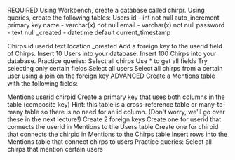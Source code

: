 REQUIRED
Using Workbench, create a database called chirpr.
Using queries, create the following tables:
Users
  id - int not null auto_increment primary key
  name - varchar(x) not null
  email - varchar(x) not null
  password - text null
  _created - datetime default current_timestamp

Chirps
  id
  userid
  text
  location
  _created
Add a foreign key to the userid field of Chirps.
Insert 10 Users into your database.
Insert 100 Chirps into your database.
Practice queries:
Select all chirps
Use * to get all fields
Try selecting only certain fields
Select all users
Select all chirps from a certain user using a join on the foreign key
ADVANCED
Create a Mentions table with the following fields:

Mentions
  userid
  chirpid
Create a primary key that uses both columns in the table (composite key)
Hint: this table is a cross-reference table or many-to-many table so there is no need for an id column. (Don't worry, we'll go over these in the next lecture!)
Create 2 foreign keys
Create one for userid that connects the userid in Mentions to the Users table
Create one for chirpid that connects the chirpid in Mentions to the Chirps table
Insert rows into the Mentions table that connect chirps to users
Practice queries:
Select all chirps that mention certain users